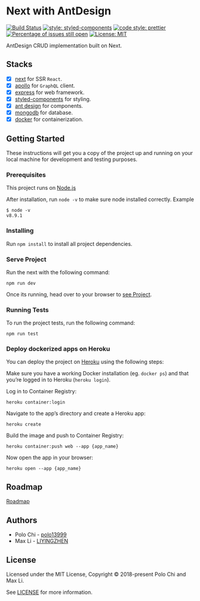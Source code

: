 # Next with AntDesign

[![Build Status](https://travis-ci.org/polo13999/nextAnt.svg?branch=master)](https://travis-ci.org/polo13999/nextAnt)
[![style: styled-components](https://img.shields.io/badge/style-%F0%9F%92%85%20styled--components-orange.svg?colorB=daa357&colorA=db748e)](https://github.com/styled-components/styled-components)
[![code style: prettier](https://img.shields.io/badge/code_style-prettier-ff69b4.svg?style=flat-square)](https://github.com/prettier/prettier)
[![Percentage of issues still open](http://isitmaintained.com/badge/open/polo13999/next5Ant.svg)](http://isitmaintained.com/project/polo13999/next5Ant 'Percentage of issues still open')
[![License: MIT](https://img.shields.io/badge/License-MIT-yellow.svg)](https://opensource.org/licenses/MIT)

AntDesign CRUD implementation built on Next.

## Stacks

* [x] [next](https://github.com/zeit/next.js/) for SSR `React`.
* [x] [apollo](https://github.com/apollographql) for `GraphQL` client.
* [x] [express](https://github.com/expressjs/express) for web framework.
* [x] [styled-components](https://github.com/styled-components/styled-components) for styling.
* [x] [ant design](https://ant.design/docs/react/introduce) for components.
* [x] [mongodb](https://www.mongodb.com/) for database.
* [x] [docker](https://www.docker.com/) for containerization.

## Getting Started

These instructions will get you a copy of the project up and running on your local machine for development and testing purposes.

### Prerequisites

This project runs on [Node.js](https://nodejs.org/en/)

After installation, run `node -v` to make sure node installed correctly. Example

```
$ node -v
v8.9.1
```

### Installing

Run `npm install` to install all project dependencies.

### Serve Project

Run the next with the following command:

```
npm run dev
```

Once its running, head over to your browser to [see Project](http://localhost:3000/).

### Running Tests

To run the project tests, run the following command:

```
npm run test
```

### Deploy dockerized apps on Heroku

You can deploy the project on [Heroku](https://www.heroku.com/) using the following steps:

Make sure you have a working Docker installation (eg. `docker ps`) and that you’re logged in to Heroku (`heroku login`).

Log in to Container Registry:

```
heroku container:login
```

Navigate to the app’s directory and create a Heroku app:

```
heroku create
```

Build the image and push to Container Registry:

```
heroku container:push web --app {app_name}
```

Now open the app in your browser:

```
heroku open --app {app_name}
```

## Roadmap

[Roadmap](./Learn.md)

## Authors

* Polo Chi - [polo13999](https://github.com/polo13999)
* Max Li - [LIYINGZHEN](https://github.com/LIYINGZHEN)

## License

Licensed under the MIT License, Copyright © 2018-present Polo Chi and Max Li.

See [LICENSE](LICENSE.md) for more information.
